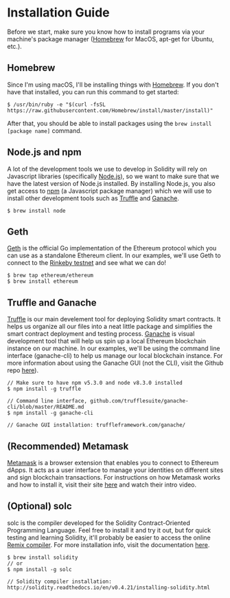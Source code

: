 # Installation Guide #

Before we start, make sure you know how to install programs via your machine's package manager ([Homebrew](https://brew.sh/) for MacOS, apt-get for Ubuntu, etc.). 

## Homebrew ##
Since I'm using macOS, I'll be installing things with [Homebrew](https://brew.sh/). If you don't have that installed, you can run this command to get started:
```
$ /usr/bin/ruby -e "$(curl -fsSL https://raw.githubusercontent.com/Homebrew/install/master/install)"
```
After that, you should be able to install packages using the `brew install [package name]` command. 

## Node.js and npm ##
A lot of the development tools we use to develop in Solidity will rely on Javascript libraries (specifically [Node.js](https://nodejs.org/en/)), so we want to make sure that we have the latest version of Node.js installed. By installing Node.js, you also get access to [npm](https://github.com/npm/npm) (a Javascript package manager) which we will use to install other development tools such as [Truffle](https://github.com/trufflesuite/truffle) and [Ganache](https://github.com/trufflesuite/ganache). 
```
$ brew install node
```

## Geth ##
[Geth](https://github.com/ethereum/go-ethereum) is the official Go implementation of the Ethereum protocol which you can use as a standalone Ethereum client. In our examples, we'll use Geth to connect to the [Rinkeby testnet](https://www.rinkeby.io/) and see what we can do!
```
$ brew tap ethereum/ethereum
$ brew install ethereum
```

## Truffle and Ganache ##
[Truffle](https://github.com/trufflesuite/truffle) is our main develement tool for deploying Solidity smart contracts. It helps us organize all our files into a neat little package and simplifies the smart contract deployment and testing process. [Ganache](https://github.com/trufflesuite/ganache) is visual development tool that will help us spin up a local Ethereum blockchain instance on our machine. In our examples, we'll be using the command line interface (ganache-cli) to help us manage our local blockchain instance. For more information about using the Ganache GUI (not the CLI), visit the Github repo [here](https://github.com/trufflesuite/ganache)). 
```
// Make sure to have npm v5.3.0 and node v8.3.0 installed
$ npm install -g truffle

// Command line interface, github.com/trufflesuite/ganache-cli/blob/master/README.md
$ npm install -g ganache-cli

// Ganache GUI installation: truffleframework.com/ganache/
```

## (Recommended) Metamask ##
[Metamask](https://metamask.io/) is a browser extension that enables you to connect to Ethereum dApps. It acts as a user interface to manage your identities on different sites and sign blockchain transactions. For instructions on how Metamask works and how to install it, visit their site [here](https://metamask.io/) and watch their intro video. 

## (Optional) solc ##
solc is the compiler developed for the Solidity Contract-Oriented Programming Language. Feel free to install it and try it out, but for quick testing and learning Solidity, it'll probably be easier to access the online [Remix compiler](https://remix.ethereum.org/). For more installation info, visit the documentation  [here](http://solidity.readthedocs.io/en/v0.4.21/installing-solidity.html).
```
$ brew install solidity
// or
$ npm install -g solc

// Solidity compiler installation: http://solidity.readthedocs.io/en/v0.4.21/installing-solidity.html
```